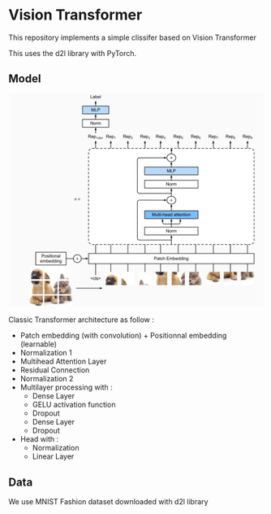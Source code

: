 # Vision Transformer 

This repository implements a simple clissifer based on Vision Transformer 

This uses the d2l library with PyTorch. 

## Model
<img src="images/vit.png"/>

Classic Transformer architecture as follow : 
* Patch embedding (with convolution) + Positionnal embedding (learnable) 
* Normalization 1 
* Multihead Attention Layer 
* Residual Connection 
* Normalization 2 
* Multilayer processing with : 
    * Dense Layer 
    * GELU activation function 
    * Dropout 
    * Dense Layer 
    * Dropout 
* Head with : 
    * Normalization
    * Linear Layer 

## Data 
We use MNIST Fashion dataset downloaded with d2l library 


